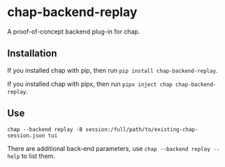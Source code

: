 <!--
SPDX-FileCopyrightText: 2021 Jeff Epler

SPDX-License-Identifier: MIT
-->


# chap-backend-replay

A proof-of-concept backend plug-in for chap.

## Installation

If you installed chap with pip, then run `pip install chap-backend-replay`.

If you installed chap with pipx, then run `pipx inject chap chap-backend-replay`.

## Use

`chap --backend replay -B session:/full/path/to/existing-chap-session.json tui`

There are additional back-end parameters, use `chap --backend replay --help` to list them.
